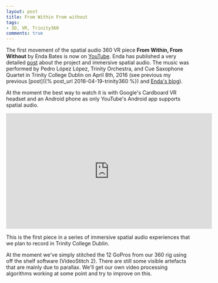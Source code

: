 ```yaml
---
layout: post
title: From Within From without
tags:
- 3D, VR, Trinity360
comments: true
---
```


The first movement of the spatial audio 360 VR piece __From Within,
From Without__ by Enda Bates is now on
[YouTube](https://youtu.be/WQvHH-u9W5w). Enda has published a very
detailed
[post](https://endabates.wordpress.com/2016/05/27/spatial-audio-360-video/)
about the project and immersive spatial audio. The music was performed
by Pedro López López, Trinity Orchestra, and Cue Saxophone Quartet in
Trinity College Dublin on April 8th, 2016 (see previous my previous
[post]({% post_url 2016-04-19-trinity360 %}) and [Enda's
blog](https://endabates.wordpress.com)).

At the moment the best way to watch it is with Google's Cardboard VR
headset and an Android phone as only YouTube's Android app supports
spatial audio.

<iframe width="560" height="315" src="https://www.youtube.com/embed/WQvHH-u9W5w" frameborder="0" allowfullscreen></iframe>

This is the first piece in a series of immersive spatial audio
experiences that we plan to record in Trinity College Dublin.

At the moment we've simply stitched the 12 GoPros from our 360 rig
using off the shelf software (VideoStitch 2). There are still some
visible artefacts that are mainly due to parallax. We'll get our own
video processing algorithms working at some point and try to improve
on this.



